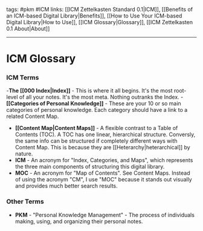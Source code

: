 tags: #pkm #ICM
links: [[ICM Zettelkasten Standard 0.1|ICM]], [[Benefits of an ICM-based Digital Library|Benefits]], [[How to Use Your ICM-based Digital Library|How to Use]], [[ICM Glossary|Glossary]], [[ICM Zettelkasten 0.1 About|About]]

---
# ICM Glossary

### ICM Terms
-**The [[000 Index|Index]]** - This is where it all begins. It's the most root-level of all your notes. It's the most meta. Nothing outranks the Index. 
-**[[Categories of Personal Knowledge]]** - These are your 10 or so main categories of personal knowledge. Each category should have a link to a related Content Map.
- **[[Content Map|Content Maps]]** - A flexible contrast to a Table of Contents (TOC). A TOC has one linear, hierarchical structure. Conversly, the same info can be structured if completely different ways with Content Map. This is because they are [[Heterarchy|heterarchical]] by nature. 
- **ICM** - An acronym for "Index, Categories, and Maps", which represents the three main components of structuring this digital library.
- **MOC** - An acronym for "Map of Contents". See Content Maps. Instead of using the acronym "CM", I use "MOC" because it stands out visually and provides much better search results. 

### Other Terms
- **PKM** - "Personal Knowledge Management" - The process of individuals making, using, and organizing their personal notes.
